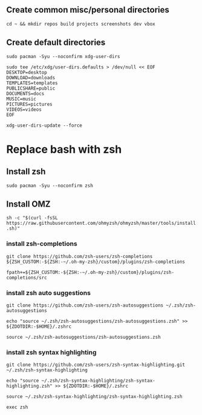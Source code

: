 ## Create common misc/personal directories

`cd ~ && mkdir repos build projects screenshots dev vbox`

## Create default directories

`sudo pacman -Syu --noconfirm xdg-user-dirs`

```
sudo tee /etc/xdg/user-dirs.defaults > /dev/null << EOF
DESKTOP=desktop
DOWNLOAD=downloads
TEMPLATES=templates
PUBLICSHARE=public
DOCUMENTS=docs
MUSIC=music
PICTURES=pictures
VIDEOS=videos
EOF
```

`xdg-user-dirs-update --force`

# Replace bash with zsh

## Install zsh

`sudo pacman -Syu --noconfirm zsh`

## Install OMZ

`sh -c "$(curl -fsSL https://raw.githubusercontent.com/ohmyzsh/ohmyzsh/master/tools/install.sh)"`

### install zsh-completions

`git clone https://github.com/zsh-users/zsh-completions ${ZSH_CUSTOM:-${ZSH:-~/.oh-my-zsh}/custom}/plugins/zsh-completions`

`fpath+=${ZSH_CUSTOM:-${ZSH:-~/.oh-my-zsh}/custom}/plugins/zsh-completions/src`

### install zsh auto suggestions

`git clone https://github.com/zsh-users/zsh-autosuggestions ~/.zsh/zsh-autosuggestions`

`echo "source ~/.zsh/zsh-autosuggestions/zsh-autosuggestions.zsh" >> ${ZDOTDIR:-$HOME}/.zshrc`

`source ~/.zsh/zsh-autosuggestions/zsh-autosuggestions.zsh`

### install zsh syntax highlighting

`git clone https://github.com/zsh-users/zsh-syntax-highlighting.git ~/.zsh/zsh-syntax-highlighting`

`echo "source ~/.zsh/zsh-syntax-highlighting/zsh-syntax-highlighting.zsh" >> ${ZDOTDIR:-$HOME}/.zshrc`

`source ~/.zsh/zsh-syntax-highlighting/zsh-syntax-highlighting.zsh`

`exec zsh`

